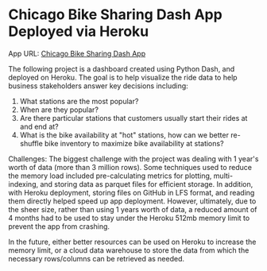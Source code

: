 # Chicago Bike Sharing Dash App Deployed via Heroku    

App URL: [Chicago Bike Sharing Dash App](https://bike-sharing-py-dashapp-44627a5faee5.herokuapp.com/)       

The following project is a dashboard created using Python Dash, and deployed on Heroku. The goal is to help visualize the ride data to help business stakeholders answer key decisions including:
1. What stations are the most popular?
2. When are they popular?
3. Are there particular stations that customers usually start their rides at and end at?
4. What is the bike availability at "hot" stations, how can we better re-shuffle bike inventory to maximize bike availability at stations?

Challenges:
The biggest challenge with the project was dealing with 1 year's worth of data (more than 3 million rows). Some techniques used to reduce the memory load included pre-calculating metrics for plotting, multi-indexing, and storing data as parquet files for efficient storage. In addition, with Heroku deployment, storing files on GitHub in LFS format, and reading them directly helped speed up app deployment. However, ultimately, due to the sheer size, rather than using 1 years worth of data, a reduced amount of 4 months had to be used to stay under the Heroku 512mb memory limit to prevent the app from crashing. 

In the future, either better resources can be used on Heroku to increase the memory limit, or a cloud data warehouse to store the data from which the necessary rows/columns can be retrieved as needed.
